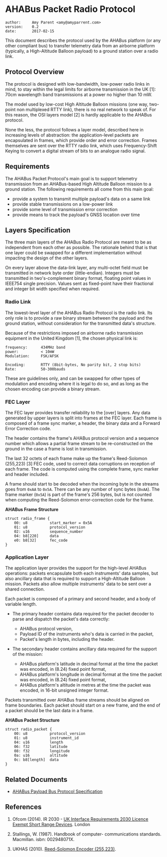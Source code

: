 # AHABus Packet Radio Protocol

    author:     Amy Parent <amy@amyparrent.com>
    version:    0.2
    date:       2017-02-15

This document describes the protocol used by the AHABus platform (or any other
compliant bus) to transfer telemetry data from an airborne platform (typically,
a High-Altitude Balloon payload) to a ground station over a radio link.

## Protocol Overview

The protocol is designed with low-bandwidth, low-power radio links in mind, to
stay within the legal limits for airborne transmission in the UK [1]: 70cm
wavelength band transmissions at a power no higher than 10 mW.

The model used by low-cost High Altitude Balloon missions (one way, two-point
non multiplexed RTTY link), there is no real network to speak of. For this
reason, the OSI layers model [2] is hardly applicable to the AHABus protocol.

None the less, the protocol follows a layer model, described here in increasing
levels of abstraction: the application-level packets are encapsulated in frames,
which provide order and error correction. Frames themselves are sent over
the RTTY radio link, which uses Frequency-Shift Keying to convert a digital
stream of bits to an analogue radio signal.

## Requirements

The AHABus Packet Protocol's main goal is to support telemetry transmission
from an AHABus-based High Altitude Balloon mission to a ground station. The
following requirements all come from this main goal:

 * provide a system to transmit multiple payload's data on a same link
 * provide stable transmissions on a low-power link
 * provide some level of transmission error correction
 * provide means to track the payload's GNSS location over time
 
## Layers Specification

The three main layers of the AHABus Radio Protocol are meant to be as
independent from each other as possible. The rationale behind that is that one
layer could be swapped for a different implementation without impacting the
design of the other layers.

On every layer above the data-link layer, any multi-octet field must be
transmitted in network byte order (little-endian). Integers must be transmitted
in two's-complement binary format, floating point values in IEEE754 single
precision. Values sent as fixed-point have their fractional and integer bit
width specified when required.

### Radio Link

The lowest-level layer of the AHABus Radio Protocol is the radio link. Its only
role is to provide a raw binary stream between the payload and the ground
station, without consideration for the transmitted data's structure.

Because of the restrictions imposed on airborne radio transmission equipment in
the United Kingdom [1], the chosen physical link is:
 
    frequency:      434MHz band
    power:          < 10mW
    Modulation:     FSK/AFSK
     
    Encoding:       RTTY (8bit-bytes, No parity bit, 2 stop bits)
    Rate:           50-300bauds

These are guidelines only, and can be swapped for other types of modulation
and encoding where it is legal to do so, and as long as the chosen encoding
can provide a binary stream.

### FEC Layer

The FEC layer provides transfer reliability to the [over] layers. Any data
generated by upper layers is split into frames at the FEC layer. Each frame is
composed of a frame sync marker, a header, the binary data and a Forward Error
Correction code.

The header contains the frame's AHABus protocol version and a sequence number
which allows a partial frame stream to be re-constructed on the ground in the
case a frame is lost in transmission.

The last 32 octets of each frame make up the frame's Reed-Solomon (255,223) [3]
FEC code, used to correct data corruptions on reception of each frame. The
code is computed using the complete frame, sync marker and header included.

A frame should start to be decoded when the incoming byte in the streams goes
from `0xAA` to `0x5A`. There can be any number of sync bytes (`0xAA`). The
frame marker (`0x5A`) is part of the frame's 256 bytes, but is not counted when
computing the Reed-Solomon error-correction code for the frame.

**AHABus Frame Structure**

    struct radio_frame {
        00: u8          start_marker = 0x5A
        01: u8          protocol_version
        02: u16         sequence_number
        04: b8[220]     data
        e0: b8[32]      fec_code
    }

### Application Layer

The application layer provides the support for the high-level AHABus operations:
packets encapsulate both each instruments' data samples, but also ancillary
data that is required to support a High-Altitude Balloon mission. Packets also
allow multiple instruments' data to be sent over a shared connection.

Each packet is composed of a primary and second header, and a body of variable
length.

 * The primary header contains data required for the packet decoder to parse
   and dispatch the packet's data correctly:
   
    * AHABus protocol version,
    * Payload ID of the instruments who's data is carried in the packet,
    * Packet's length in bytes, including the header.

 * The secondary header contains ancillary data required for the support of the
   mission:
    * AHABus platform's latitude in decimal format at the time the packet was
      encoded, in (8.24) fixed point format,
    * AHABus platform's longitude in decimal format at the time the packet was
      encoded, in (8.24) fixed point format,
    * AHABus platform's altitude in metres at the time the packet was encoded,
      in 16-bit unsigned integer format.

Packets transmitted over AHABus frame streams should be aligned on frame
boundaries. Each packet should start on a new frame, and the end of a packet
should be the last data in a frame.

**AHABus Packet Structure**

    struct radio_packet {
        00: u8          protocol_version
        01: u8          instrument_id
        04: u16         length
        06: f32         latitude
        08: f32         longitude
        0a: u16         altitude
        0c: b8[length]  data
    }

## Related Documents

 * [AHABus Payload Bus Protocol Specification][d1]

## References

 1. Ofcom (2014). IR 2030 - [UK Interface Requirements 2030 Licence Exempt
    Short Range Devices][r1]. London
    
 4. Stallings, W. (1987). Handbook of computer- communications standards.
    Macmillan. isbn: 002948071X.
    
 3. UKHAS (2010). [Reed-Solomon Encoder (255,223)][r2].

 [d1]: https://github.com/AHABus/src/software/payload-bus.md

 [r1]: https://www.ofcom.org.uk/__data/assets/pdf_file/0028/84970/ir_2030-june2014.pdf
 [r2]: http://ukhas.org.uk/code:rs8encode